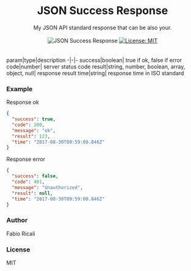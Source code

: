 <div align="center">
<h1>JSON Success Response</h1>
My JSON API standard response that can be also your.
<br/><br/>
<img src="https://img.shields.io/badge/JSON-Success%20Response-green.svg" title="JSON Success Response"/>
<a href="https://opensource.org/licenses/MIT" target="_blank"><img src="https://img.shields.io/badge/License-MIT-yellow.svg" title="License: MIT"/></a>
</div>
<br/><br/>
 param|type|description
 -|-|-
 success|boolean| true if ok, false if error
 code|number| server status code
 result|string, number, boolean, array, object, null| response result
 time|string| response time in ISO standard
 
 ### Example
 Response ok
```json
{
  "success": true,
  "code": 200,
  "message": "ok",
  "result": 123,
  "time": "2017-08-30T09:59:00.846Z"
}
```
 Response error
```json
{
  "success": false,
  "code": 401,
  "message": "Unauthorized",
  "result": null,
  "time": "2017-08-30T09:59:00.846Z"
}
```

### Author
Fabio Ricali

### License
MIT
